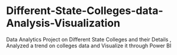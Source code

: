 # Different-State-Colleges-data-Analysis-Visualization
Data Analytics Project on Different State Colleges and their Details , Analyzed a trend on colleges data and Visualize it through Power BI
